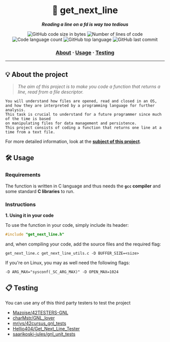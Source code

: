 <h1 align="center">
	📖 get_next_line
</h1>

<p align="center">
	<b><i>Reading a line on a fd is way too tedious</i></b><br>
</p>

<p align="center">
	<img alt="GitHub code size in bytes" src="https://img.shields.io/github/languages/code-size/surfi89/get_next_line?color=lightblue" />
	<img alt="Number of lines of code" src="https://img.shields.io/tokei/lines/github/surfi89/get_next_line?color=critical" />
	<img alt="Code language count" src="https://img.shields.io/github/languages/count/surfi89/get_next_line?color=yellow" />
	<img alt="GitHub top language" src="https://img.shields.io/github/languages/top/surfi89/get_next_line?color=blue" />
	<img alt="GitHub last commit" src="https://img.shields.io/github/last-commit/surfi89/get_next_line?color=green" />
</p>

<h3 align="center">
	<a href="#%EF%B8%8F-about">About</a>
	<span> · </span>
	<a href="#%EF%B8%8F-usage">Usage</a>
	<span> · </span>
	<a href="#-testing">Testing</a>
</h3>

---

## 💡 About the project

> _The aim of this project is to make you code a function that returns a line, read from a file descriptor._

	You will understand how files are opened, read and closed in an OS,
	and how they are interpreted by a programming language for further analysis.
	This task is crucial to understand for a future programmer since much of the time is based
	on manipulating files for data management and persistence.
	This project consists of coding a function that returns one line at a time from a text file.

For more detailed information, look at the [**subject of this project**](https://github.com/Surfi89/42cursus/tree/main/Subject%20PDFs).


## 🛠️ Usage

### Requirements

The function is written in C language and thus needs the **`gcc` compiler** and some standard **C libraries** to run.

### Instructions

**1. Using it in your code**

To use the function in your code, simply include its header:

```C
#include "get_next_line.h"
```

and, when compiling your code, add the source files and the required flag:

```shell
get_next_line.c get_next_line_utils.c -D BUFFER_SIZE=<size>
```

If you're on Linux, you may as well need the following flags:

```shell
-D ARG_MAX="sysconf(_SC_ARG_MAX)" -D OPEN_MAX=1024
```

## 📋 Testing

You can use any of this third party testers to test the project

* [Mazoise/42TESTERS-GNL](https://github.com/Mazoise/42TESTERS-GNL)
* [charMstr/GNL_lover](https://github.com/charMstr/GNL_lover)
* [mrjvs/42cursus_gnl_tests](https://github.com/mrjvs/42cursus_gnl_tests)
* [Hellio404/Get_Next_Line_Tester](https://github.com/Hellio404/Get_Next_Line_Tester)
* [saarikoski-jules/gnl_unit_tests](https://github.com/saarikoski-jules/gnl_unit_tests)
